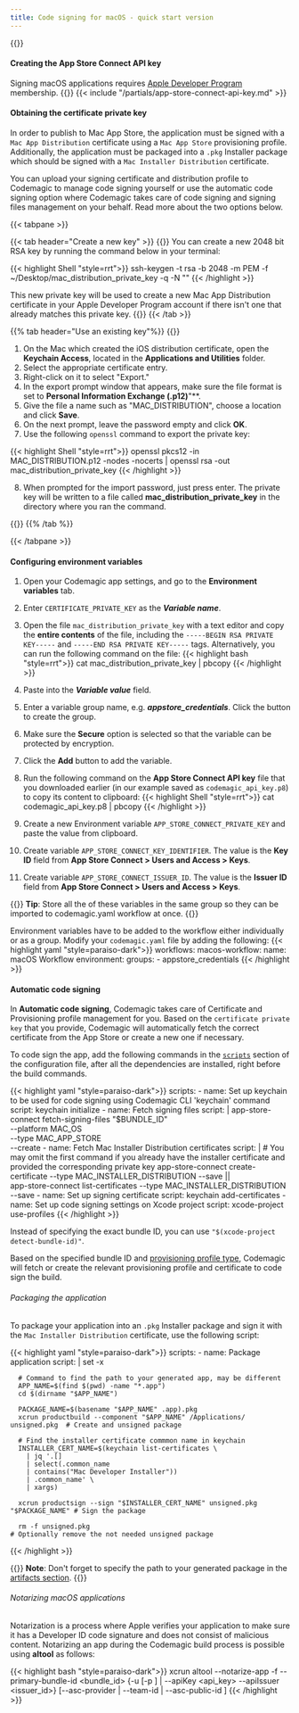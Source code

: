 ```yaml
---
title: Code signing for macOS - quick start version
---
```

{{<markdown>}}
#### Creating the App Store Connect API key
Signing macOS applications requires [Apple Developer Program](https://developer.apple.com/programs/enroll/) membership.
{{</markdown>}}
{{< include "/partials/app-store-connect-api-key.md" >}}


#### Obtaining the certificate private key

In order to publish to Mac App Store, the application must be signed with a `Mac App Distribution` certificate using a `Mac App Store` provisioning profile. Additionally, the application must be packaged into a `.pkg` Installer package which should be signed with a `Mac Installer Distribution` certificate.

You can upload your signing certificate and distribution profile to Codemagic to manage code signing yourself or use the automatic code signing option where Codemagic takes care of code signing and signing files management on your behalf. Read more about the two options below.

{{< tabpane >}}

{{< tab header="Create a new key" >}}
{{<markdown>}}
You can create a new 2048 bit RSA key by running the command below in your terminal:

{{< highlight Shell "style=rrt">}}
ssh-keygen -t rsa -b 2048 -m PEM -f ~/Desktop/mac_distribution_private_key -q -N ""
{{< /highlight >}}

This new private key will be used to create a new Mac App Distribution certificate in your Apple Developer Program account if there isn't one that already matches this private key.
{{</markdown>}}
{{< /tab >}}

{{% tab header="Use an existing key"%}}
{{<markdown>}}

1. On the Mac which created the iOS distribution certificate, open the **Keychain Access**, located in the **Applications and Utilities** folder.
2. Select the appropriate certificate entry.
3. Right-click on it to select "Export."
4. In the export prompt window that appears, make sure the file format is set to **Personal Information Exchange (.p12)**"**.
5. Give the file a name such as "MAC_DISTRIBUTION", choose a location and click **Save**.
6. On the next prompt, leave the password empty and click **OK**.
7. Use the following `openssl` command to export the private key:

{{< highlight Shell "style=rrt">}}
openssl pkcs12 -in MAC_DISTRIBUTION.p12 -nodes -nocerts | openssl rsa -out mac_distribution_private_key
{{< /highlight >}}

8. When prompted for the import password, just press enter. The private key will be written to a file called **mac_distribution_private_key** in the directory where you ran the command.

{{</markdown>}}
{{% /tab %}}

{{< /tabpane >}}


#### Configuring environment variables
1. Open your Codemagic app settings, and go to the **Environment variables** tab.
2. Enter `CERTIFICATE_PRIVATE_KEY` as the **_Variable name_**.
3. Open the file `mac_distribution_private_key` with a text editor and copy the **entire contents** of the file, including the `-----BEGIN RSA PRIVATE KEY-----` and `-----END RSA PRIVATE KEY-----` tags. Alternatively, you can run the following command on the file:
{{< highlight bash "style=rrt">}}
  cat mac_distribution_private_key | pbcopy
{{< /highlight >}}
4. Paste into the **_Variable value_** field.
5. Enter a variable group name, e.g. **_appstore_credentials_**. Click the button to create the group.
6. Make sure the **Secure** option is selected so that the variable can be protected by encryption.
7. Click the **Add** button to add the variable.
8. Run the following command on the **App Store Connect API key** file that you downloaded earlier (in our example saved as `codemagic_api_key.p8`) to copy its content to clipboard:
{{< highlight Shell "style=rrt">}}
cat codemagic_api_key.p8 | pbcopy
{{< /highlight >}}

9. Create a new Environment variable `APP_STORE_CONNECT_PRIVATE_KEY` and paste the value from clipboard.
10. Create variable `APP_STORE_CONNECT_KEY_IDENTIFIER`. The value is the **Key ID** field from **App Store Connect > Users and Access > Keys**.
11. Create variable `APP_STORE_CONNECT_ISSUER_ID`. The value is the **Issuer ID** field from **App Store Connect > Users and Access > Keys**.

{{<notebox>}}
**Tip**: Store all the of these variables in the same group so they can be imported to codemagic.yaml workflow at once. 
{{</notebox>}}

Environment variables have to be added to the workflow either individually or as a group. Modify your `codemagic.yaml` file by adding the following:
{{< highlight yaml "style=paraiso-dark">}}
workflows:
  macos-workflow:
    name: macOS Workflow
    environment:
      groups:
        - appstore_credentials
{{< /highlight >}}

#### Automatic code signing
In **Automatic code signing**, Codemagic takes care of Certificate and Provisioning profile management for you. Based on the `certificate private key` that you provide, Codemagic will automatically fetch the correct certificate from the App Store or create a new one if necessary.

To code sign the app, add the following commands in the [`scripts`](../getting-started/yaml#scripts) section of the configuration file, after all the dependencies are installed, right before the build commands. 


{{< highlight yaml "style=paraiso-dark">}}
    scripts:
      - name: Set up keychain to be used for code signing using Codemagic CLI 'keychain' command
        script: keychain initialize
      - name: Fetch signing files
        script: | 
          app-store-connect fetch-signing-files "$BUNDLE_ID" \
            --platform MAC_OS \
            --type MAC_APP_STORE \
            --create
      - name: Fetch Mac Installer Distribution certificates
        script: | 
           # You may omit the first command if you already have the installer certificate and provided the corresponding private key
            app-store-connect create-certificate --type MAC_INSTALLER_DISTRIBUTION --save || \
            app-store-connect list-certificates --type MAC_INSTALLER_DISTRIBUTION --save
      - name: Set up signing certificate
        script: keychain add-certificates
      - name: Set up code signing settings on Xcode project
        script: xcode-project use-profiles
{{< /highlight >}}

Instead of specifying the exact bundle ID, you can use `"$(xcode-project detect-bundle-id)"`.

Based on the specified bundle ID and [provisioning profile type](https://github.com/codemagic-ci-cd/cli-tools/blob/master/docs/app-store-connect/fetch-signing-files.md#--typeios_app_adhoc--ios_app_development--ios_app_inhouse--ios_app_store--mac_app_development--mac_app_direct--mac_app_store--mac_catalyst_app_development--mac_catalyst_app_direct--mac_catalyst_app_store--tvos_app_adhoc--tvos_app_development--tvos_app_inhouse--tvos_app_store), Codemagic will fetch or create the relevant provisioning profile and certificate to code sign the build.

###### Packaging the application

To package your application into an `.pkg` Installer package and sign it with the `Mac Installer Distribution` certificate, use the following script:

{{< highlight yaml "style=paraiso-dark">}}
  scripts:
    - name: Package application
      script: | 
      set -x
    
      # Command to find the path to your generated app, may be different
      APP_NAME=$(find $(pwd) -name "*.app")  
      cd $(dirname "$APP_NAME")
    
      PACKAGE_NAME=$(basename "$APP_NAME" .app).pkg
      xcrun productbuild --component "$APP_NAME" /Applications/ unsigned.pkg  # Create and unsigned package

      # Find the installer certificate commmon name in keychain
      INSTALLER_CERT_NAME=$(keychain list-certificates \
        | jq '.[]
        | select(.common_name
        | contains("Mac Developer Installer"))
        | .common_name' \
        | xargs)
      
      xcrun productsign --sign "$INSTALLER_CERT_NAME" unsigned.pkg "$PACKAGE_NAME" # Sign the package
    
      rm -f unsigned.pkg                                                       # Optionally remove the not needed unsigned package
{{< /highlight >}}

{{<notebox>}}
**Note**: Don't forget to specify the path to your generated package in the [artifacts section](../getting-started/yaml/#artifacts).
{{</notebox>}}

###### Notarizing macOS applications

Notarization is a process where Apple verifies your application to make sure it has a Developer ID code signature and does not consist of malicious content. Notarizing an app during the Codemagic build process is possible using **altool** as follows:

{{< highlight bash "style=paraiso-dark">}}
xcrun altool --notarize-app -f <file> --primary-bundle-id <bundle_id>
    {-u <username> [-p <password>] | --apiKey <api_key> --apiIssuer <issuer_id>}
    [--asc-provider <name> | --team-id <id> | --asc-public-id <id>]
{{< /highlight >}}